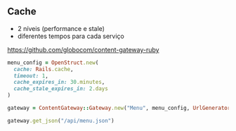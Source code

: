 ## Cache

- 2 níveis (performance e stale)
- diferentes tempos para cada serviço

https://github.com/globocom/content-gateway-ruby

```ruby
menu_config = OpenStruct.new(
  cache: Rails.cache,
  timeout: 1,
  cache_expires_in: 30.minutes,
  cache_stale_expires_in: 2.days
)

gateway = ContentGateway::Gateway.new("Menu", menu_config, UrlGenerator.new)

gateway.get_json("/api/menu.json")
```
